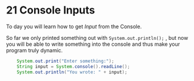 # 21 Console Inputs

To day you will learn how to get _Input_ from the Console.    

So far we only printed something out with ```` System.out.println(); ```` , but now you will be able to write something into the console and thus make your program truly dynamic.


````Java    
    System.out.print("Enter something:");
    String input = System.console().readLine();
    System.out.println("You wrote: " + input);
```` 
